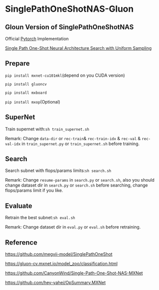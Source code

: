 # SinglePathOneShotNAS-Gluon

## Gloun Version of SinglePathOneShotNAS

Official [Pytorch](https://github.com/megvii-model/SinglePathOneShot) Implementation 

[Single Path One-Shot Neural Architecture Search with Uniform Sampling](https://arxiv.org/abs/1904.00420)


## Prepare

`pip install mxnet-cu101mkl`(depend on you CUDA version)

`pip install gluoncv`

`pip install mxboard`

`pip install mxop`(Optional)

## SuperNet

Train supernet with:`sh train_supernet.sh`

Remark: Change `data-dir` or `rec-train`& `rec-train-idx` & `rec-val` & `rec-val-idx` in `train_supernet.py` or `train_supernet.sh` before training.


## Search

Search subnet with flops/params limits:`sh search.sh`

Remark: Change `resume-params` in `search.py` or `search.sh`, also you should change dataset dir in `search.py` or `search.sh` before searching, change flops/params limit if you like.

## Evaluate

Retrain the best subnet:`sh eval.sh`

Remark: Change dataset dir in `eval.py` or `eval.sh` before retraining.



## Reference

https://github.com/megvii-model/SinglePathOneShot

https://gluon-cv.mxnet.io/model_zoo/classification.html

https://github.com/CanyonWind/Single-Path-One-Shot-NAS-MXNet

https://github.com/hey-yahei/OpSummary.MXNet




